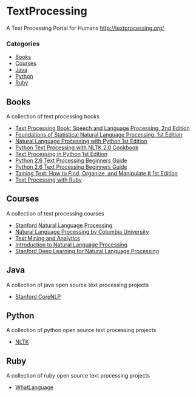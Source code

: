 TextProcessing
=======

A Text Processing Portal for Humans http://textprocessing.org/

### Categories

* [Books](#books)
* [Courses](#courses)
* [Java](#java)
* [Python](#python)
* [Ruby](#ruby)

## Books

A collection of text processing books

* [Text Processing Book: Speech and Language Processing, 2nd Edition](http://textprocessing.org/text-processing-book-speech-and-language-processing-2nd-edition)
* [Foundations of Statistical Natural Language Processing, 1st Edition](http://textprocessing.org/text-processing-book-foundations-of-statistical-natural-language-processing-1st-edition)
* [Natural Language Processing with Python 1st Edition](http://textprocessing.org/text-processing-book-natural-language-processing-with-python-1st-edition)
* [Python Text Processing with NLTK 2.0 Cookbook](http://textprocessing.org/text-processing-book-python-text-processing-with-nltk-2-0-cookbook)
* [Text Processing in Python 1st Edition](http://textprocessing.org/text-processing-book-text-processing-in-python-1st-edition)
* [Python 2.6 Text Processing Beginners Guide](http://textprocessing.org/text-processing-book-python-2-6-text-processing-beginners-guide)
* [Python 2.6 Text Processing Beginners Guide](http://textprocessing.org/text-processing-book-python-2-6-text-processing-beginners-guide)
* [Taming Text: How to Find, Organize, and Manipulate It 1st Edition](http://textprocessing.org/text-processing-book-taming-text-how-to-find-organize-and-manipulate-it-1st-edition)
* [Text Processing with Ruby](http://textprocessing.org/text-processing-book-text-processing-with-ruby)

## Courses

A collection of text processing courses

* [Stanford Natural Language Processing](http://textprocessing.org/text-processing-course-stanford-natural-language-processing)
* [Natural Language Processing by Columbia University](http://textprocessing.org/text-processing-course-natural-language-processing-by-columbia-university)
* [Text Mining and Analytics](http://textprocessing.org/text-processing-course-text-mining-and-analytics)
* [Introduction to Natural Language Processing](http://textprocessing.org/text-processing-course-introduction-to-natural-language-processing)
* [Stanford Deep Learning for Natural Language Processing](http://textprocessing.org/text-processing-course-stanford-deep-learning-for-natural-language-processing)

## Java

A collection of java open source text processing projects

* [Stanford CoreNLP](http://textprocessing.org/open-source-text-processing-project-stanford-corenlp)

## Python

A collection of python open source text processing projects

* [NLTK](http://textprocessing.org/open-source-text-processing-project-nltk)

## Ruby

A collection of ruby open source text processing projects

* [WhatLanguage](http://textprocessing.org/open-source-text-processing-project-whatlanguage)
